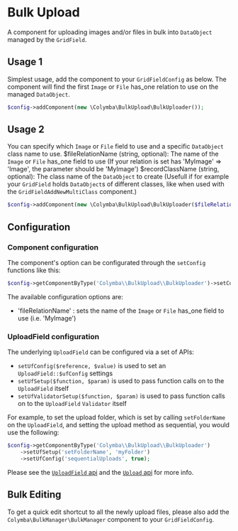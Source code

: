 # Bulk Upload
A component for uploading images and/or files in bulk into `DataObject` managed by the `GridField`.

## Usage 1
Simplest usage, add the component to your `GridFieldConfig` as below. The component will find the first `Image` or `File` has_one relation to use on the managed `DataObject`.

```php
$config->addComponent(new \Colymba\BulkUpload\BulkUploader());
```

## Usage 2
You can specify which `Image` or `File` field to use and a specific `DataObject` class name to use.
$fileRelationName (string, optional): The name of the `Image` or `File` has_one field to use (If your relation is set has 'MyImage' => 'Image', the parameter should be 'MyImage')
$recordClassName (string, optional): The class name of the `DataObject` to create (Usefull if for example your `GridField` holds `DataObject`s of different classes, like when used with the `GridFieldAddNewMultiClass` component.)

```php
$config->addComponent(new \Colymba\BulkUpload\BulkUploader($fileRelationName, $recordClassName));
```

## Configuration
### Component configuration
The component's option can be configurated through the `setConfig` functions like this:

```php
$config->getComponentByType('Colymba\\BulkUpload\\BulkUploader')->setConfig($reference, $value);
```

The available configuration options are:
* 'fileRelationName' : sets the name of the `Image` or `File` has_one field to use (i.e. 'MyImage')

### UploadField configuration
The underlying `UploadField` can be configured via a set of APIs:
* `setUfConfig($reference, $value)` is used to set an `UploadField::$ufConfig` settings
* `setUfSetup($function, $param)` is used to pass function calls on to the `UploadField` itself
* `setUfValidatorSetup($function, $param)` is used to pass function calls on to the `UploadField` `Validator` itself

For example, to set the upload folder, which is set by calling `setFolderName` on the `UploadField`, and setting the upload method as sequential, you would use the following:

```php
$config->getComponentByType('Colymba\\BulkUpload\\BulkUploader')
    ->setUfSetup('setFolderName', 'myFolder')
    ->setUfConfig('sequentialUploads', true);
```

Please see the [`UploadField` api](http://api.silverstripe.org/master/class-UploadField.html) and the [`Upload` api](http://api.silverstripe.org/master/class-Upload.html) for more info.


## Bulk Editing
To get a quick edit shortcut to all the newly upload files, please also add the `Colymba\BulkManager\BulkManager` component to your `GridFieldConfig`.
